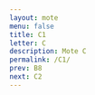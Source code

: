 ```yaml
---
layout: mote
menu: false
title: C1
letter: C
description: Mote C
permalink: /C1/
prev: B8
next: C2
---
```

